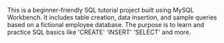 This is a beginner-friendly SQL tutorial project built using MySQL Workbench. 
It includes table creation, data insertion, and sample queries based on a fictional employee database. 
The purpose is to learn and practice SQL basics like 'CREATE' 'INSERT' 'SELECT' and more.
